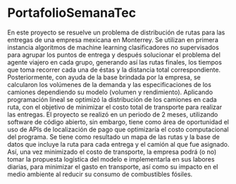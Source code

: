 # PortafolioSemanaTec

En este proyecto se resuelve un problema de distribución de rutas para las entregas de una empresa mexicana en 
Monterrey. Se utilizan en primera instancia algoritmos de machine learning clasificadores no supervisados para 
agrupar los puntos de entrega y después solucionar el problema del agente viajero en cada grupo, generando así las 
rutas finales, los tiempos que toma recorrer cada una de éstas y la distancia total correspondiente. Posteriormente, 
con ayuda de la base brindada por la empresa, se calcularon los volúmenes de la demanda y las especificaciones de 
los camiones dependiendo su modelo (volumen y rendimiento). Aplicando programación lineal se optimizó la 
distribución de los camiones en cada ruta, con el objetivo de minimizar el costo total de transporte para realizar las 
entregas. El proyecto se realizó en un periodo de 2 meses, utilizando software de código abierto, sin embargo, tiene 
como área de oportunidad el uso de APIs de localización de pago que optimizaría el costo computacional del 
programa. Se tiene como resultado un mapa de las rutas y la base de datos que incluye la ruta para cada entrega y el 
camión al que fue asignado. Así, una vez minimizado el costo de transporte, la empresa podrá (o no) tomar la 
propuesta logística del modelo e implementarla en sus labores diarias, para minimizar el gasto en transporte, así 
como su impacto en el medio ambiente al reducir su consumo de combustibles fósiles.


